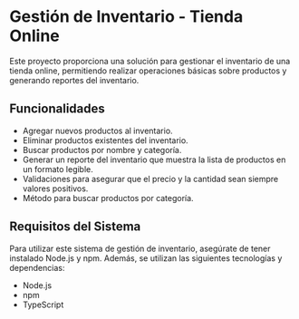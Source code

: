 # Gestión de Inventario - Tienda Online

Este proyecto proporciona una solución para gestionar el inventario de una tienda online, permitiendo realizar operaciones básicas sobre productos y generando reportes del inventario.

## Funcionalidades

- Agregar nuevos productos al inventario.
- Eliminar productos existentes del inventario.
- Buscar productos por nombre y categoría.
- Generar un reporte del inventario que muestra la lista de productos en un formato legible.
- Validaciones para asegurar que el precio y la cantidad sean siempre valores positivos.
- Método para buscar productos por categoría.

## Requisitos del Sistema

Para utilizar este sistema de gestión de inventario, asegúrate de tener instalado Node.js y npm. Además, se utilizan las siguientes tecnologías y dependencias:

- Node.js
- npm
- TypeScript



